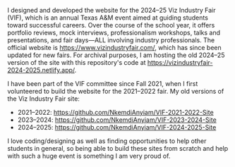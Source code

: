 I designed and developed the website for the 2024–25 Viz Industry Fair (VIF), which is an annual Texas A&M event aimed at guiding students toward successful careers.
Over the course of the school year, it offers portfolio reviews, mock interviews, professionalism workshops, talks and presentations, and fair days—ALL involving industry professionals.
The official website is https://www.vizindustryfair.com/, which has since been updated for new fairs. For archival purposes, I am hosting the old 2024–25 version of the site with this repository's code at https://vizindustryfair-2024-2025.netlify.app/.

I have been part of the VIF committee since Fall 2021, when I first volunteered to build the website for the 2021–2022 fair.
My old versions of the Viz Industry Fair site:
- 2021–2022: https://github.com/NkemdiAnyiam/VIF-2021-2022-Site
- 2023–2024: https://github.com/NkemdiAnyiam/VIF-2023-2024-Site
- 2024–2025: https://github.com/NkemdiAnyiam/VIF-2024-2025-Site

I love coding/designing as well as finding opportunities to help other students in general, so being able to build these sites from scratch and help with such a huge event is something I am very proud of.

